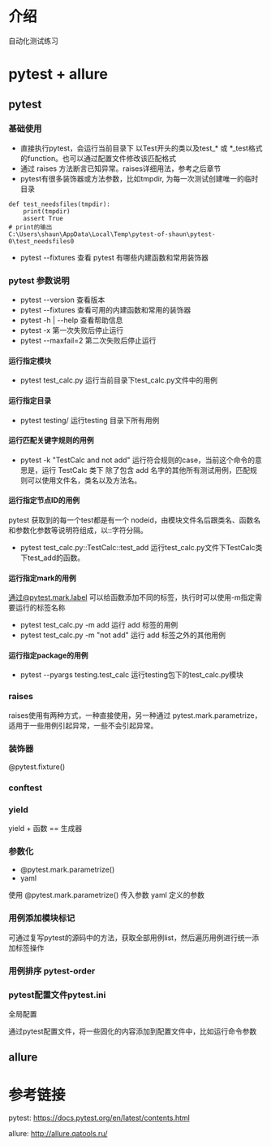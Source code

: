 # 介绍
自动化测试练习

# pytest + allure
## pytest
### 基础使用
- 直接执行pytest，会运行当前目录下 以Test开头的类以及test_\* 或 \*_test格式的function。也可以通过配置文件修改该匹配格式
- 通过 raises 方法断言已知异常。raises详细用法，参考之后章节
- pytest有很多装饰器或方法参数，比如tmpdir, 为每一次测试创建唯一的临时目录
```
def test_needsfiles(tmpdir):
    print(tmpdir)
    assert True
# print的输出
C:\Users\shaun\AppData\Local\Temp\pytest-of-shaun\pytest-0\test_needsfiles0
```
- pytest --fixtures 查看 pytest 有哪些内建函数和常用装饰器

### pytest 参数说明
- pytest --version 查看版本
- pytest --fixtures 查看可用的内建函数和常用的装饰器
- pytest -h | --help 查看帮助信息
- pytest -x 第一次失败后停止运行
- pytest --maxfail=2 第二次失败后停止运行
#### 运行指定模块
- pytest test_calc.py 运行当前目录下test_calc.py文件中的用例
#### 运行指定目录
- pytest testing/ 运行testing 目录下所有用例
#### 运行匹配关键字规则的用例
- pytest -k "TestCalc and not add" 运行符合规则的case，当前这个命令的意思是，运行 TestCalc 类下 除了包含 add 名字的其他所有测试用例，匹配规则可以使用文件名，类名以及方法名。
#### 运行指定节点ID的用例
pytest 获取到的每一个test都是有一个 nodeid，由模块文件名后跟类名、函数名和参数化参数等说明符组成，以::字符分隔。
- pytest test_calc.py::TestCalc::test_add 运行test_calc.py文件下TestCalc类下test_add的函数。
#### 运行指定mark的用例
通过@pytest.mark.label 可以给函数添加不同的标签，执行时可以使用-m指定需要运行的标签名称
- pytest test_calc.py -m add 运行 add 标签的用例
- pytest test_calc.py -m "not add" 运行 add 标签之外的其他用例
#### 运行指定package的用例
- pytest --pyargs testing.test_calc 运行testing包下的test_calc.py模块

### raises
raises使用有两种方式，一种直接使用，另一种通过 pytest.mark.parametrize，适用于一些用例引起异常，一些不会引起异常。

### 装饰器 
@pytest.fixture()

### conftest
### yield

yield + 函数 == 生成器


### 参数化 
- @pytest.mark.parametrize()
- yaml

使用 @pytest.mark.parametrize() 传入参数 yaml 定义的参数

### 用例添加模块标记
可通过复写pytest的源码中的方法，获取全部用例list，然后遍历用例进行统一添加标签操作



### 用例排序 pytest-order

### pytest配置文件pytest.ini
全局配置

通过pytest配置文件，将一些固化的内容添加到配置文件中，比如运行命令参数

## allure


# 参考链接
pytest: https://docs.pytest.org/en/latest/contents.html

allure: http://allure.qatools.ru/